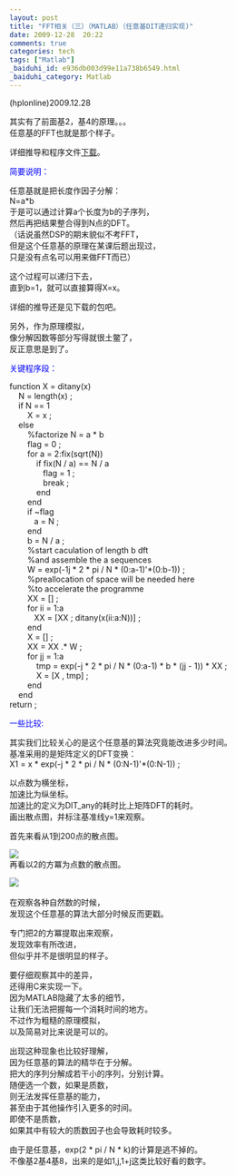 ```yaml
---
layout: post
title: "FFT相关（三）（MATLAB）（任意基DIT递归实现)"
date: 2009-12-28  20:22
comments: true
categories: tech
tags: ["Matlab"]
_baiduhi_id: e936db003d99e11a738b6549.html
_baiduhi_category: Matlab
---
```


<p>(hplonline)2009.12.28</p>
<p>其实有了前面基2，基4的原理。。。<br/>
任意基的FFT也就是那个样子。</p>
<p>详细推导和程序文件<a target="_blank" href="http://www.box.net/shared/s4tcp5rpvg">下载</a>。</p>
<p><font color="#0000ff">简要说明：</font></p>
<p>任意基就是把长度作因子分解：<br/>
N=a*b<br/>
于是可以通过计算a个长度为b的子序列，<br/>
然后再把结果整合得到N点的DFT。<br/>
（话说虽然DSP的期末貌似不考FFT，<br/>
但是这个任意基的原理在某课后题出现过，<br/>
只是没有点名可以用来做FFT而已）</p>
<p>这个过程可以递归下去，<br/>
直到b=1，就可以直接算得X=x。</p>
<p>详细的推导还是见下载的包吧。</p>
<p>另外，作为原理模拟，<br/>
像分解因数等部分写得就很土鳖了，<br/>
反正意思是到了。</p>
<p><font color="#0000ff">关键程序段：</font></p>
<p>function X = ditany(x)<br/>
     N = length(x) ;<br/>
     if N == 1<br/>
         X = x ;<br/>
     else <br/>
         %factorize N = a * b<br/>
         flag = 0 ;<br/>
         for a = 2:fix(sqrt(N))<br/>
             if fix(N / a) == N / a<br/>
                flag = 1 ;<br/>
                break ;<br/>
             end<br/>
         end<br/>
         if ~flag<br/>
            a = N ; <br/>
         end<br/>
         b = N / a ;<br/>
         %start caculation of length b dft <br/>
         %and assemble the a sequences<br/>
         W = exp(-1j * 2 * pi / N * (0:a-1)'*(0:b-1)) ;<br/>
         %preallocation of space will be needed here<br/>
         %to accelerate the programme<br/>
         XX = [] ;<br/>
         for ii = 1:a<br/>
            XX = [XX ; ditany(x(ii:a:N))] ; <br/>
         end<br/>
         X = [] ;<br/>
         XX = XX .* W ;<br/>
         for jj = 1:a<br/>
             tmp = exp(-j * 2 * pi / N * (0:a-1) * b * (jj - 1)) * XX ;<br/>
             X = [X , tmp] ;<br/>
         end<br/>
     end<br/>
return ;</p>
<p><font color="#0000ff">一些比较:</font></p>
<p>其实我们比较关心的是这个任意基的算法究竟能改进多少时间。<br/>
基准采用的是矩阵定义的DFT变换：<br/>
X1 = x * exp(-j * 2 * pi / N * (0:N-1)'*(0:N-1)) ;</p>
<p>以点数为横坐标，<br/>
加速比为纵坐标。<br/>
加速比的定义为DIT_any的耗时比上矩阵DFT的耗时。<br/>
画出散点图，并标注基准线y=1来观察。</p>
<p>首先来看从1到200点的散点图。</p>
<p><span><img class="blogimg" border="0" small="0" src="http://hiphotos.baidu.com/hplonline/pic/item/83afdc8802b56fa4a5c272c1.jpg"/></span><br/>
再看以2的方冪为点数的散点图。</p>
<p><span><img class="blogimg" border="0" small="0" src="http://hiphotos.baidu.com/hplonline/pic/item/46c61bdf99666223622798c1.jpg"/><br/></span><br/>
在观察各种自然数的时候，<br/>
发现这个任意基的算法大部分时候反而更戳。</p>
<p>专门把2的方冪提取出来观察，<br/>
发现效率有所改进，<br/>
但似乎并不是很明显的样子。</p>
<p>要仔细观察其中的差异，<br/>
还得用C来实现一下。<br/>
因为MATLAB隐藏了太多的细节，<br/>
让我们无法把握每一个消耗时间的地方。<br/>
不过作为粗糙的原理模拟，<br/>
以及简易对比来说是可以的。</p>
<p>出现这种现象也比较好理解，<br/>
因为任意基的算法的精华在于分解。<br/>
把大的序列分解成若干小的序列，分别计算。<br/>
随便选一个数，如果是质数，<br/>
则无法发挥任意基的能力，<br/>
甚至由于其他操作引入更多的时间。<br/>
即使不是质数，<br/>
如果其中有较大的质数因子也会导致耗时较多。</p>
<p>由于是任意基，exp(2 * pi / N * k)的计算是逃不掉的。<br/>
不像基2基4基8，出来的是如1,j,1+j这类比较好看的数字。</p>
<p> </p>
